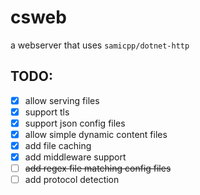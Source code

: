 # csweb
a webserver that uses `samicpp/dotnet-http`


## TODO:
- [x] allow serving files
- [X] support tls
- [X] support json config files
- [x] allow simple dynamic content files
- [x] add file caching
- [x] add middleware support
- [ ] ~~add regex file matching config files~~
- [ ] add protocol detection
